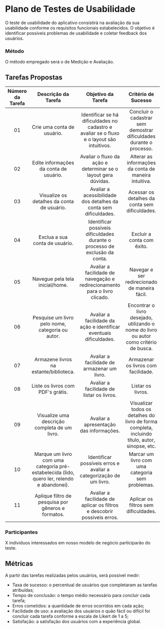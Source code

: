 # Plano de Testes de Usabilidade

O teste de usabilidade do aplicativo consistirá na avaliação da sua usabilidade conforme os requisitos funcionais estabelecidos. O objetivo é identificar possíveis problemas de usabilidade e coletar feedback dos usuários.

### Método

O método empregado será o de Medição e Avaliação.

## Tarefas Propostas

| **Número da Tarefa** |                                  **Descrição da Tarefa**                                   |                                   **Objetivo da Tarefa**                                   |                                     **Critério de Sucesso**                                     |
| :------------------: | :----------------------------------------------------------------------------------------: | :----------------------------------------------------------------------------------------: | :---------------------------------------------------------------------------------------------: |
|          01          |                                 Crie uma conta de usuário.                                 | Identificar se há dificuldades no cadastro e avaliar se o fluxo e o layout são intuitivos. |               Concluir o cadastrar sem demostrar dificuldades durante o processo.               |
|          02          |                           Edite informações da conta de usuário.                           |               Avaliar o fluxo da ação e determinar se o layout gera dúvidas.               |                      Alterar as informações da conta de maneira intuitiva.                      |
|          03          |                         Visualize os detalhes da conta de usuário.                         |              Avaliar a acessibilidade dos detalhes da conta sem dificuldades.              |                         Acessar os detalhes da conta sem dificuldades.                          |
|          04          |                           Exclua a sua conta de usuário.                               |        Identificar possíveis dificuldades durante o processo de exclusão da conta.         |                                   Excluir a conta com êxito.                                    |
|          05            |                           Navegue pela tela inicial/home.                               |        Avaliar a facilidade de navegação  e redirecionamento para o livro clicado.                     | Navegar e ser redirecionado de maneira fácil.  |
|          06          |                 Pesquise um livro pelo nome, categoria ou autor.                  |             Avaliar a facilidade da ação e identificar eventuais dificuldades.             |     Encontrar o livro desejado, utilizando o nome do livro ou autor como critério de busca.     |
|          07          |                           Armazene livros na estante/biblioteca.                           |                    Avaliar a facilidade de armazenar um livro.                            |      Armazenar os livros com facilidade.  |
|          08          |                           Liste os livros com PDF's grátis.                                |                  Avaliar a facilidade de listar os livros.                                |       Listar os livros.  |
|          09          |                       Visualize uma descrição completa de um livro.                        |                        Avaliar a apresentação das informações.                           | Visualizar todos os detalhes do livro de forma completa, incluindo título, autor, sinopse, etc. | 
|          10          | Marque um livro com uma categoria pré-estabelecida (lido, quero ler, relendo e abandonei). |             Identificar possíveis erros e avaliar a categorização de um livro.             |     Marcar um livro com uma categoria sem problemas.     |
|          11          |                        Aplique filtro de pesquisa por gêneros e formatos.                  |               Avaliar a facilidade de aplicar os filtros e descobrir possiveis erros.      |                                Aplicar os filtros sem dificuldades.   |  

### Participantes

X indivíduos interessados em nosso modelo de negócio participarão do teste.

## Métricas

A partir das tarefas realizadas pelos usuários, será possivel medir:

- Taxa de sucesso: o percentual de usuários que completaram as tarefas atribuídas;
- Tempo de conclusão: o tempo médio necessário para concluir cada tarefa;
- Erros cometidos: a quantidade de erros ocorridos em cada ação;
- Facilidade de uso: a avaliação dos usuários o quão fácil ou difícil foi concluir cada tarefa conforme a escala de Likert de 1 a 5;
- Satisfação: a satisfação dos usuários com a experiência global.
